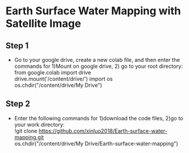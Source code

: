 # Earth Surface Water Mapping with Satellite Image
## Step 1
- Go to your google drive, create a new colab file, and then enter the commands for 1)Mount on google drive, 2) go to your root directory:    
from google.colab import drive  
drive.mount('/content/drive/')
import os  
os.chdir("/content/drive/My Drive")

## Step 2
-  Enter the following commands for 1)download the code files, 2)go to your work directory:   
!git clone https://github.com/xinluo2018/Earth-surface-water-mapping.git  
os.chdir("/content/drive/My Drive/Earth-surface-water-mapping")
